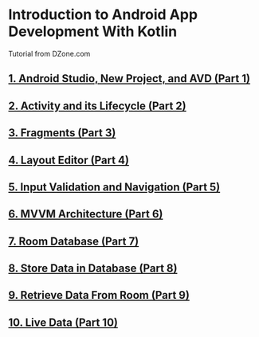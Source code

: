 # Introduction to Android App Development With Kotlin

Tutorial from DZone.com

## [1. Android Studio, New Project, and AVD (Part 1)](https://dzone.com/articles/introduction-to-android-app-development-with-kotli)

## [2. Activity and its Lifecycle (Part 2)](https://dzone.com/articles/introduction-to-android-app-development-with-kotli-1)

## [3. Fragments (Part 3)](https://dzone.com/articles/introduction-to-android-app-development-with-kotli-2)

## [4. Layout Editor (Part 4)](https://dzone.com/articles/introduction-to-android-app-development-with-kotli-3)

## [5. Input Validation and Navigation (Part 5)](https://dzone.com/articles/introduction-to-android-app-development-with-kotli-4)

## [6. MVVM Architecture (Part 6)](https://dzone.com/articles/introduction-to-android-app-development-with-kotli-5)

## [7. Room Database (Part 7)](https://dzone.com/articles/introduction-to-android-app-development-with-kotli-6)

## [8. Store Data in Database (Part 8)](https://dzone.com/articles/introduction-to-android-app-development-with-kotli-7)

## [9. Retrieve Data From Room (Part 9)](https://dzone.com/articles/introduction-to-android-app-development-with-kotli-8)

## [10. Live Data (Part 10)](https://dzone.com/articles/introduction-to-android-app-development-with-kotli-9)
